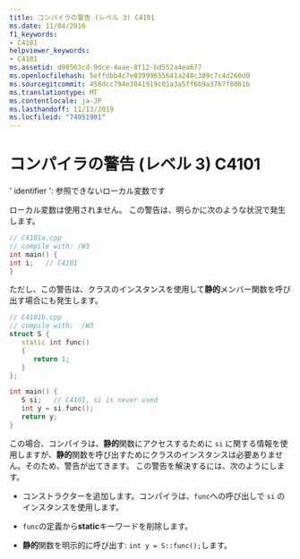 ```yaml
---
title: コンパイラの警告 (レベル 3) C4101
ms.date: 11/04/2016
f1_keywords:
- C4101
helpviewer_keywords:
- C4101
ms.assetid: d98563cd-9dce-4aae-8f12-bd552a4ea677
ms.openlocfilehash: 5effdbb4c7e83999655641a248c389c7c4d260d0
ms.sourcegitcommit: 458dcc794e3841919c01a3a5ff6b9a3767f8861b
ms.translationtype: MT
ms.contentlocale: ja-JP
ms.lasthandoff: 11/13/2019
ms.locfileid: "74051901"
---
```

# <a name="compiler-warning-level-3-c4101"></a>コンパイラの警告 (レベル 3) C4101

' identifier ': 参照できないローカル変数です

ローカル変数は使用されません。 この警告は、明らかに次のような状況で発生します。

```cpp
// C4101a.cpp
// compile with: /W3
int main() {
int i;   // C4101
}
```

ただし、この警告は、クラスのインスタンスを使用して**静的**メンバー関数を呼び出す場合にも発生します。

```cpp
// C4101b.cpp
// compile with:  /W3
struct S {
   static int func()
   {
      return 1;
   }
};

int main() {
   S si;   // C4101, si is never used
   int y = si.func();
   return y;
}
```

この場合、コンパイラは、**静的**関数にアクセスするために `si` に関する情報を使用しますが、**静的**関数を呼び出すためにクラスのインスタンスは必要ありません。そのため、警告が出てきます。 この警告を解決するには、次のようにします。

- コンストラクターを追加します。コンパイラは、`func`への呼び出しで `si` のインスタンスを使用します。

- `func`の定義から**static**キーワードを削除します。

- **静的**関数を明示的に呼び出す: `int y = S::func();`します。